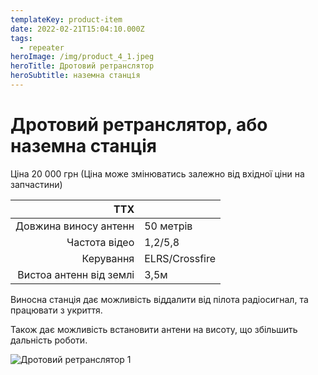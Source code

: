 ```yaml
---
templateKey: product-item
date: 2022-02-21T15:04:10.000Z
tags:
  - repeater
heroImage: /img/product_4_1.jpeg
heroTitle: Дротовий ретранслятор
heroSubtitle: наземна станція
---
```


# Дротовий ретранслятор, або наземна станція

Ціна 20 000 грн (Ціна може змінюватись залежно від вхідної ціни на запчастини)

| ТТХ                     |                 |
| ----:                   | :----           |
| Довжина виносу антенн   | 50 метрів       |
| Частота відео           | 1,2/5,8         |
| Керування               | ELRS/Crossfire  |
| Вистоа антенн від землі | 3,5м            |

Виносна станція дає можливість віддалити від пілота радіосигнал, та працювати з укриття.

Також дає можливість встановити антени на висоту, що збільшить дальність роботи.

![Дротовий ретранслятор 1](/img/product_4_1.jpeg)
